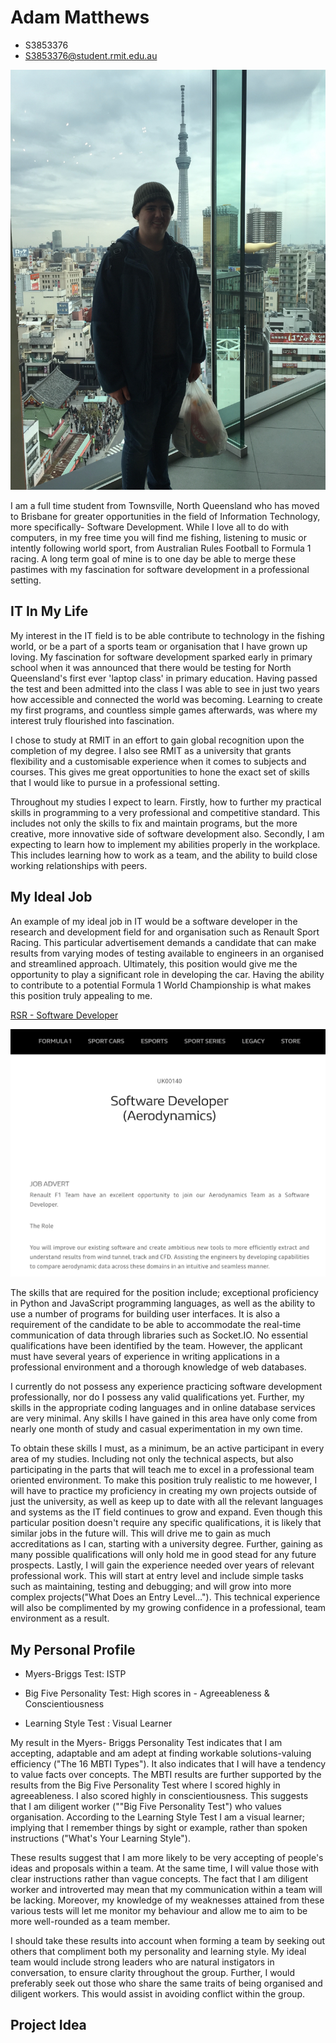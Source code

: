 # Adam Matthews
                                                                              
- S3853376
- S3853376@student.rmit.edu.au


![](IMG_2162.jpeg)


I am a full time student from Townsville, North Queensland who has moved to Brisbane for greater opportunities in the field of Information Technology, more specifically- Software Development.  While I love all to do with computers, in my free time you will find me fishing, listening to music or intently following world sport, from Australian Rules Football to Formula 1 racing.  A long term goal of mine is to one day be able to merge these pastimes with my fascination for software development in a professional setting.


## IT In My Life

My interest in the IT field is to be able contribute to technology in the fishing world, or be a part of a sports team or organisation that I have grown up loving.  My fascination for software development sparked early in primary school when it was announced that there would be testing for North Queensland's first ever 'laptop class' in primary education.  Having passed the test and been admitted into the class I was able to see in just two years how accessible and connected the world was becoming.  Learning to create my first programs, and countless simple games afterwards, was where my interest truly flourished into fascination.  

I chose to study at RMIT in an effort to gain global recognition upon the completion of my degree.  I also see RMIT as a university that grants flexibility and a customisable experience when it comes to subjects and courses.  This gives me great opportunities to hone the exact set of skills that I would like to pursue in a professional setting. 

Throughout my studies I expect to learn. Firstly, how to further my practical skills in programming to a very professional and competitive standard.  This includes not only the skills to fix and maintain programs, but the more creative, more innovative side of software development also.  Secondly, I am expecting to learn how to implement my abilities properly in the workplace.  This includes learning how to work as a team, and the ability to build close working relationships with peers.  


## My Ideal Job

An example of my ideal job in IT would be a software developer in the research and development field for and organisation such as Renault Sport Racing.  This particular advertisement demands a candidate that can make results from varying modes of testing available to engineers in an organised and streamlined approach.  Ultimately, this position would give me the opportunity to play a significant role in developing the car.  Having the ability to contribute to a potential Formula 1 World Championship is what makes this position truly appealing to me.  

[RSR - Software Developer](https://www.renaultsport.com/-careers-365-?id_job=870)

![](screenshot.jpg)  

The skills that are required for the position include; exceptional proficiency in Python and JavaScript programming languages, as well as the ability to use a number of programs for building user interfaces.  It is also a requirement of the candidate to be able to accommodate the real-time communication of data through libraries such as Socket.IO.  No essential qualifications have been identified by the team.  However, the applicant must have several years of experience in writing applications in a professional environment and a thorough knowledge of web databases.  

I currently do not possess any experience practicing software development professionally, nor do I possess any valid qualifications yet.  Further, my skills in the appropriate coding languages and in online database services are very minimal.  Any skills I have gained in this area have only come from nearly one month of study and casual experimentation in my own time.

To obtain these skills I must, as a minimum, be an active participant in every area of my studies.  Including not only the technical aspects, but also participating in the parts that will teach me to excel in a professional team oriented environment.  To make this position truly realistic to me however, I will have to practice my proficiency in creating my own projects outside of just the university, as well as keep up to date with all the relevant languages and systems as the IT field continues to grow and expand.  Even though this particular position doesn't require any specific qualifications, it is likely that similar jobs in the future will.  This will drive me to gain as much accreditations as I can, starting with a university degree.  Further, gaining as many possible qualifications will only hold me in good stead for any future prospects.  Lastly, I will gain the experience needed over years of relevant professional work.  This will start at entry level and include simple tasks such as maintaining, testing and debugging; and will grow into more complex projects("What Does an Entry Level…").  This technical experience will also be complimented by my growing confidence in a professional, team environment as a result. 


## My Personal Profile 

- Myers-Briggs Test: ISTP

- Big Five Personality Test: High scores in - Agreeableness & Conscientiousness

- Learning Style Test : Visual Learner 

My result in the Myers- Briggs Personality Test indicates that I am accepting, adaptable and am adept at finding workable solutions-valuing efficiency ("The 16 MBTI Types").  It also indicates that I will have a tendency to value facts over concepts.  The MBTI results are further supported by the results from the Big Five Personality Test where I scored highly in agreeableness.  I also scored highly in conscientiousness.  This suggests that I am diligent worker (""Big Five Personality Test") who values organisation.  According to the Learning Style Test I am a visual learner; implying that I remember things by sight or example, rather than spoken instructions ("What's Your Learning Style").      

These results suggest that I am more likely to be very accepting of people's ideas and proposals within a team.  At the same time, I will value those with clear instructions rather than vague concepts.  The fact that I am diligent worker and introverted may mean that my communication within a team will be lacking.  Moreover, my knowledge of my weaknesses attained from these various tests will let me monitor my behaviour and allow me to aim to be more well-rounded as a team member. 

I should take these results into account when forming a team by seeking out others that compliment both my personality and learning style.  My ideal team would include strong leaders who are natural instigators in conversation, to ensure clarity throughout the group.  Further, I would preferably seek out those who share the same traits of being organised and diligent workers.  This would assist in avoiding conflict within the group. 


## Project Idea





